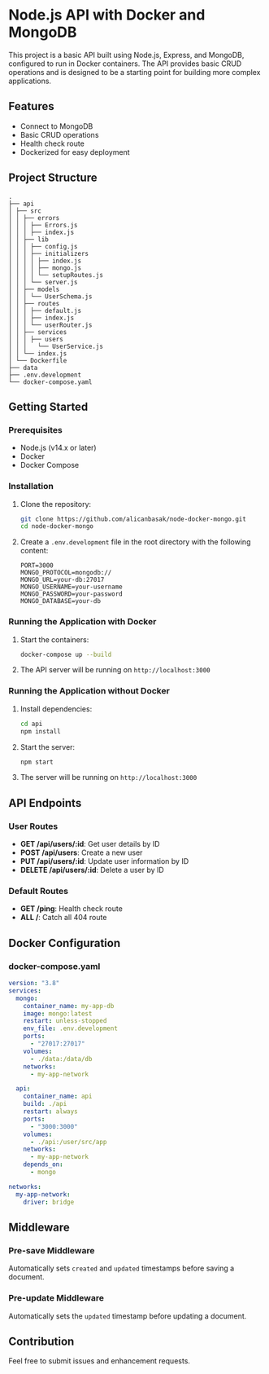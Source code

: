 # Node.js API with Docker and MongoDB

This project is a basic API built using Node.js, Express, and MongoDB, configured to run in Docker containers. The API provides basic CRUD operations and is designed to be a starting point for building more complex applications.

## Features

- Connect to MongoDB
- Basic CRUD operations
- Health check route
- Dockerized for easy deployment

## Project Structure

```
.
├── api
│ ├── src
│ │ ├── errors
│ │ │ ├── Errors.js
│ │ │ ├── index.js
│ │ ├── lib
│ │ │ ├── config.js
│ │ │ ├── initializers
│ │ │ │ ├── index.js
│ │ │ │ ├── mongo.js
│ │ │ │ └── setupRoutes.js
│ │ │ └── server.js
│ │ ├── models
│ │ │ └── UserSchema.js
│ │ ├── routes
│ │ │ ├── default.js
│ │ │ ├── index.js
│ │ │ └── userRouter.js
│ │ ├── services
│ │ │ ├── users
│ │ │   └── UserService.js
│ │ └── index.js
│ └── Dockerfile
├── data
├── .env.development
└── docker-compose.yaml
```

## Getting Started

### Prerequisites

- Node.js (v14.x or later)
- Docker
- Docker Compose

### Installation

1. Clone the repository:

   ```sh
   git clone https://github.com/alicanbasak/node-docker-mongo.git
   cd node-docker-mongo
   ```

2. Create a `.env.development` file in the root directory with the following content:
   ```env
   PORT=3000
   MONGO_PROTOCOL=mongodb://
   MONGO_URL=your-db:27017
   MONGO_USERNAME=your-username
   MONGO_PASSWORD=your-password
   MONGO_DATABASE=your-db
   ```

### Running the Application with Docker

1. Start the containers:

   ```sh
   docker-compose up --build
   ```

2. The API server will be running on `http://localhost:3000`

### Running the Application without Docker

1. Install dependencies:

   ```sh
   cd api
   npm install
   ```

2. Start the server:

   ```sh
   npm start
   ```

3. The server will be running on `http://localhost:3000`

## API Endpoints

### User Routes

- **GET /api/users/:id**: Get user details by ID
- **POST /api/users**: Create a new user
- **PUT /api/users/:id**: Update user information by ID
- **DELETE /api/users/:id**: Delete a user by ID

### Default Routes

- **GET /ping**: Health check route
- **ALL /**: Catch all 404 route

## Docker Configuration

### docker-compose.yaml

```yaml
version: "3.8"
services:
  mongo:
    container_name: my-app-db
    image: mongo:latest
    restart: unless-stopped
    env_file: .env.development
    ports:
      - "27017:27017"
    volumes:
      - ./data:/data/db
    networks:
      - my-app-network

  api:
    container_name: api
    build: ./api
    restart: always
    ports:
      - "3000:3000"
    volumes:
      - ./api:/user/src/app
    networks:
      - my-app-network
    depends_on:
      - mongo

networks:
  my-app-network:
    driver: bridge
```

## Middleware

### Pre-save Middleware

Automatically sets `created` and `updated` timestamps before saving a document.

### Pre-update Middleware

Automatically sets the `updated` timestamp before updating a document.

## Contribution

Feel free to submit issues and enhancement requests.
